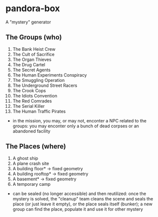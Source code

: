 # pandora-box
A "mystery" generator

## The Groups (who)

1. The Bank Heist Crew
2. The Cult of Sacrifice
3. The Organ Thieves
4. The Drug Cartel
5. The Secret Agents
6. The Human Experiments Conspiracy
7. The Smuggling Operation
8. The Underground Street Racers
9. The Crook Cops
10. The Idiots Convention
11. The Red Comrades
12. The Serial Killer
13. The Human Traffic Pirates

* in the mission, you may, or may not, enconter a NPC related to the groups: you may enconter only a bunch of dead corpses or an abandoned facility

## The Places (where)

1. A ghost ship
2. A plane crash site
3. A building floor* -> fixed geometry
4. A building rooftop* -> fixed geometry
5. A basement* -> fixed geometry
6. A temporary camp

* can be sealed (no longer accessible) and then reutilized: once the mystery is solved, the "cleanup" team cleans the scene and seals the place (or just leave it empty), or the place seals itself (bunker); a new group can find the place, populate it and use it for other mystery
